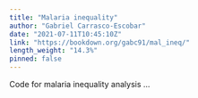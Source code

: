 ```yaml
---
title: "Malaria inequality"
author: "Gabriel Carrasco-Escobar"
date: "2021-07-11T10:45:10Z"
link: "https://bookdown.org/gabc91/mal_ineq/"
length_weight: "14.3%"
pinned: false
---
```


Code for malaria inequality analysis ...
